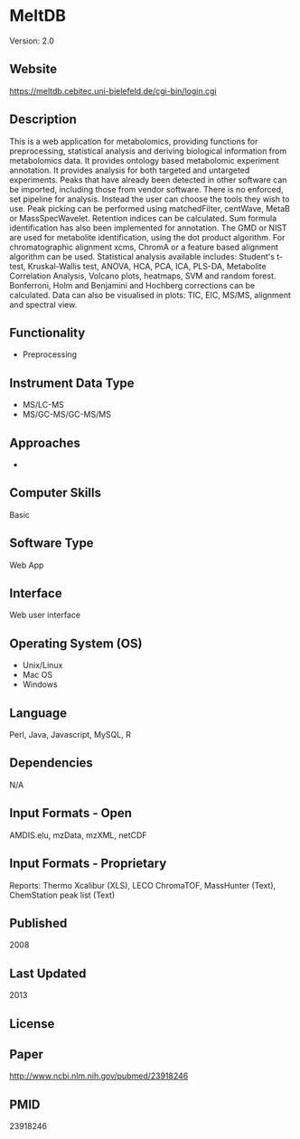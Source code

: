 # MeltDB
Version: 2.0

## Website
https://meltdb.cebitec.uni-bielefeld.de/cgi-bin/login.cgi

## Description
This is a web application for metabolomics, providing functions for preprocessing, statistical analysis and deriving biological information from metabolomics data. It provides ontology based metabolomic experiment annotation. It provides analysis for both targeted and untargeted experiments. Peaks that have already been detected in other software can be imported, including those from vendor software. There is no enforced, set pipeline for analysis. Instead the user can choose the tools they wish to use. Peak picking can be performed using matchedFilter, centWave, MetaB or MassSpecWavelet. Retention indices can be calculated. Sum formula identification has also been implemented for annotation. The GMD or NIST are used for metabolite identification, using the dot product algorithm. For chromatographic alignment xcms, ChromA or a feature based alignment algorithm can be used. Statistical analysis available includes: Student's t-test, Kruskal-Wallis test, ANOVA, HCA, PCA, ICA, PLS-DA, Metabolite Correlation Analysis, Volcano plots, heatmaps, SVM and random forest. Bonferroni, Holm and Benjamini and Hochberg corrections can be calculated. Data can also be visualised in plots: TIC, EIC, MS/MS, alignment and spectral view.

## Functionality
- Preprocessing

## Instrument Data Type
- MS/LC-MS
- MS/GC-MS/GC-MS/MS

## Approaches
-

## Computer Skills
Basic

## Software Type
Web App

## Interface
Web user interface

## Operating System (OS)
- Unix/Linux
- Mac OS
- Windows

## Language
Perl, Java, Javascript, MySQL, R

## Dependencies
N/A

## Input Formats - Open
AMDIS.elu, mzData, mzXML, netCDF

## Input Formats - Proprietary
Reports: Thermo Xcalibur (XLS), LECO ChromaTOF, MassHunter (Text), ChemStation peak list (Text)

## Published
2008

## Last Updated
2013

## License

## Paper
http://www.ncbi.nlm.nih.gov/pubmed/23918246

## PMID
23918246
